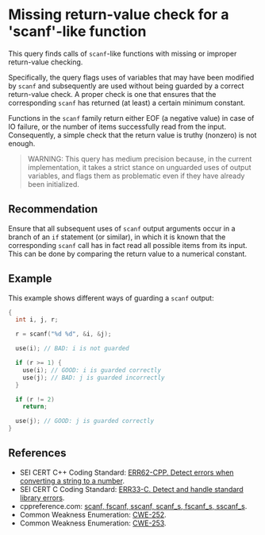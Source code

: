 # Missing return-value check for a 'scanf'-like function
This query finds calls of `scanf`-like functions with missing or improper return-value checking.

Specifically, the query flags uses of variables that may have been modified by `scanf` and subsequently are used without being guarded by a correct return-value check. A proper check is one that ensures that the corresponding `scanf` has returned (at least) a certain minimum constant.

Functions in the `scanf` family return either EOF (a negative value) in case of IO failure, or the number of items successfully read from the input. Consequently, a simple check that the return value is truthy (nonzero) is not enough.

> WARNING: This query has medium precision because, in the current implementation, it takes a strict stance on unguarded uses of output variables, and flags them as problematic even if they have already been initialized.

## Recommendation
Ensure that all subsequent uses of `scanf` output arguments occur in a branch of an `if` statement (or similar), in which it is known that the corresponding `scanf` call has in fact read all possible items from its input. This can be done by comparing the return value to a numerical constant.


## Example
This example shows different ways of guarding a `scanf` output:


```cpp
{
  int i, j, r;

  r = scanf("%d %d", &i, &j);

  use(i); // BAD: i is not guarded

  if (r >= 1) {
    use(i); // GOOD: i is guarded correctly
    use(j); // BAD: j is guarded incorrectly
  }

  if (r != 2)
    return;

  use(j); // GOOD: j is guarded correctly
}

```

## References
* SEI CERT C++ Coding Standard: [ERR62-CPP. Detect errors when converting a string to a number](https://wiki.sei.cmu.edu/confluence/display/cplusplus/ERR62-CPP.+Detect+errors+when+converting+a+string+to+a+number).
* SEI CERT C Coding Standard: [ERR33-C. Detect and handle standard library errors](https://wiki.sei.cmu.edu/confluence/display/c/ERR33-C.+Detect+and+handle+standard+library+errors).
* cppreference.com: [scanf, fscanf, sscanf, scanf_s, fscanf_s, sscanf_s](https://en.cppreference.com/w/c/io/fscanf).
* Common Weakness Enumeration: [CWE-252](https://cwe.mitre.org/data/definitions/252.html).
* Common Weakness Enumeration: [CWE-253](https://cwe.mitre.org/data/definitions/253.html).
